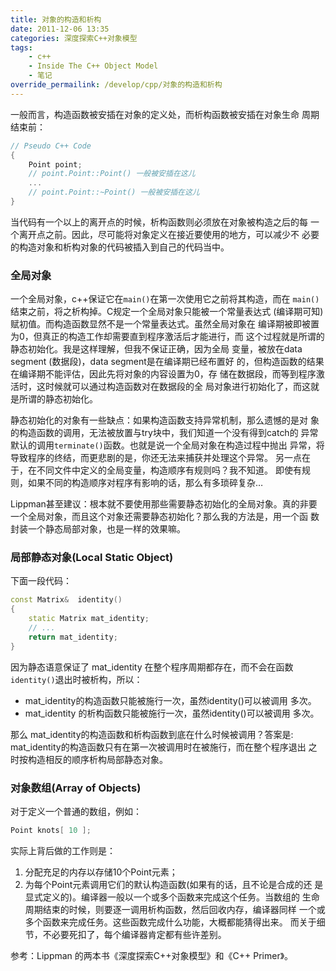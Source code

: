 ```yaml
---
title: 对象的构造和析构
date: 2011-12-06 13:35
categories: 深度探索C++对象模型
tags:
    - c++
    - Inside The C++ Object Model
    - 笔记
override_permailink: /develop/cpp/对象的构造和析构
---
```


一般而言，构造函数被安插在对象的定义处，而析构函数被安插在对象生命
周期结束前：

```cpp
// Pseudo C++ Code  
{  
    Point point;  
    // point.Point::Point() 一般被安插在这儿  
    ...  
    // point.Point::~Point() 一般被安插在这儿 
}  
```

当代码有一个以上的离开点的时候，析构函数则必须放在对象被构造之后的每
一个离开点之前。因此，尽可能将对象定义在接近要使用的地方，可以减少不
必要的构造对象和析构对象的代码被插入到自己的代码当中。

### 全局对象

一个全局对象，c++保证它在`main()`在第一次使用它之前将其构造，而在
`main()`结束之前，将之析构掉。C规定一个全局对象只能被一个常量表达式
(编译期可知)赋初值。而构造函数显然不是一个常量表达式。虽然全局对象在
编译期被即被置为0，但真正的构造工作却需要直到程序激活后才能进行，而
这个过程就是所谓的静态初始化。我是这样理解，但我不保证正确，因为全局
变量，被放在data segment (数据段)，data segment是在编译期已经布置好
的，但构造函数的结果在编译期不能评估，因此先将对象的内容设置为0，存
储在数据段，而等到程序激活时，这时候就可以通过构造函数对在数据段的全
局对象进行初始化了，而这就是所谓的静态初始化。

静态初始化的对象有一些缺点：如果构造函数支持异常机制，那么遗憾的是对
象的构造函数的调用，无法被放置与try块中，我们知道一个没有得到catch的
异常默认的调用`terminate()`函数。也就是说一个全局对象在构造过程中抛出
异常，将导致程序的终结，而更悲剧的是，你还无法来捕获并处理这个异常。
另一点在于，在不同文件中定义的全局变量，构造顺序有规则吗？我不知道。
即使有规则，如果不同的构造顺序对程序有影响的话，那么有多琐碎复杂…

Lippman甚至建议：根本就不要使用那些需要静态初始化的全局对象。真的非要
一个全局对象，而且这个对象还需要静态初始化？那么我的方法是，用一个函
数封装一个静态局部对象，也是一样的效果嘛。

### 局部静态对象(Local Static Object)

下面一段代码：

```cpp
const Matrix&  identity()
{  
    static Matrix mat_identity;  
    // ...  
    return mat_identity;  
}
```  

因为静态语意保证了 mat\_identity 在整个程序周期都存在，而不会在函数
`identity()`退出时被析构，所以：

-   mat\_identity的构造函数只能被施行一次，虽然identity()可以被调用
    多次。
-   mat\_identity 的析构函数只能被施行一次，虽然identity()可以被调用
    多次。

那么 mat\_identity的构造函数和析构函数到底在什么时候被调用？答案是:
mat\_identity的构造函数只有在第一次被调用时在被施行，而在整个程序退出
之时按构造相反的顺序析构局部静态对象。

### 对象数组(Array of Objects)

对于定义一个普通的数组，例如：

```cpp
Point knots[ 10 ];
```  

实际上背后做的工作则是：

1.  分配充足的内存以存储10个Point元素；
2.  为每个Point元素调用它们的默认构造函数(如果有的话，且不论是合成的还
    是显式定义的)。编译器一般以一个或多个函数来完成这个任务。当数组的
    生命周期结束的时候，则要逐一调用析构函数，然后回收内存，编译器同样
    一个或多个函数来完成任务。这些函数完成什么功能，大概都能猜得出来。
    而关于细节，不必要死扣了，每个编译器肯定都有些许差别。

参考：Lippman 的两本书《深度探索C++对象模型》和《C++ Primer》。
